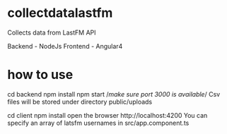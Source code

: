 # collectdatalastfm
Collects data from LastFM API

Backend - NodeJs
Frontend - Angular4

# how to use
cd backend
npm install
npm start   /*make sure port 3000 is available*/
Csv files will be stored under directory public/uploads

cd client
npm install
open the browser http://localhost:4200
You can specify an array of latsfm usernames in src/app.component.ts



